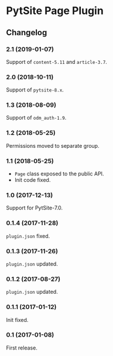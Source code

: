 # PytSite Page Plugin


## Changelog


### 2.1 (2019-01-07)

Support of `content-5.11` and `article-3.7`.


### 2.0 (2018-10-11)

Support of `pytsite-8.x`.


### 1.3 (2018-08-09)

Support of `odm_auth-1.9`.


### 1.2 (2018-05-25)

Permissions moved to separate group.


### 1.1 (2018-05-25)

- `Page` class exposed to the public API.
- Init code fixed.


### 1.0 (2017-12-13)

Support for PytSite-7.0.


### 0.1.4 (2017-11-28)

`plugin.json` fixed.


### 0.1.3 (2017-11-26)

`plugin.json` updated.


### 0.1.2 (2017-08-27)

`plugin.json` updated.


### 0.1.1 (2017-01-12)

Init fixed.


### 0.1 (2017-01-08)

First release.

